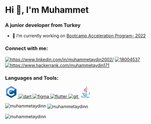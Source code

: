 <h1 align="left">Hi 👋, I'm Muhammet</h1>
<h3 align="left">A junior developer from Turkey</h3>

- 🔭 I’m currently working on [Bootcamp Acceleration Program- 2022](https://app.patika.dev/paths/bootcamp-hizlandirma-programi)


<h3 align="left">Connect with me:</h3>
<p align="left">
<a href="https://linkedin.com/in/https://www.linkedin.com/in/muhammetaydin2002/" target="blank"><img align="center" src="https://raw.githubusercontent.com/rahuldkjain/github-profile-readme-generator/master/src/images/icons/Social/linked-in-alt.svg" alt="https://www.linkedin.com/in/muhammetaydin2002/" height="30" width="40" /></a>
<a href="https://stackoverflow.com/users/18004537" target="blank"><img align="center" src="https://raw.githubusercontent.com/rahuldkjain/github-profile-readme-generator/master/src/images/icons/Social/stack-overflow.svg" alt="18004537" height="30" width="40" /></a>
<a href="https://www.hackerrank.com/https://www.hackerrank.com/muhammetaydin171" target="blank"><img align="center" src="https://raw.githubusercontent.com/rahuldkjain/github-profile-readme-generator/master/src/images/icons/Social/hackerrank.svg" alt="https://www.hackerrank.com/muhammetaydin171" height="30" width="40" /></a>
</p>

<h3 align="left">Languages and Tools:</h3>
<p align="left"> <a href="https://www.cprogramming.com/" target="_blank" rel="noreferrer"> <img src="https://raw.githubusercontent.com/devicons/devicon/master/icons/c/c-original.svg" alt="c" width="40" height="40"/> </a> <a href="https://dart.dev" target="_blank" rel="noreferrer"> <img src="https://www.vectorlogo.zone/logos/dartlang/dartlang-icon.svg" alt="dart" width="40" height="40"/> </a> <a href="https://www.figma.com/" target="_blank" rel="noreferrer"> <img src="https://www.vectorlogo.zone/logos/figma/figma-icon.svg" alt="figma" width="40" height="40"/> </a> <a href="https://flutter.dev" target="_blank" rel="noreferrer"> <img src="https://www.vectorlogo.zone/logos/flutterio/flutterio-icon.svg" alt="flutter" width="40" height="40"/> </a> <a href="https://git-scm.com/" target="_blank" rel="noreferrer"> <img src="https://www.vectorlogo.zone/logos/git-scm/git-scm-icon.svg" alt="git" width="40" height="40"/> </a> <a href="https://www.java.com" target="_blank" rel="noreferrer"> <img src="https://raw.githubusercontent.com/devicons/devicon/master/icons/java/java-original.svg" alt="java" width="40" height="40"/> </a> </p>

<p><img align="left" src="https://github-readme-stats.vercel.app/api/top-langs?username=muhammetaydinn&show_icons=true&locale=en&layout=compact&theme=tokyonight" alt="muhammetaydinn" /></p><p>&nbsp;<img align="center" src="https://github-readme-stats.vercel.app/api?username=muhammetaydinn&show_icons=true&locale=en&theme=tokyonight" alt="muhammetaydinn" /></p>

<p><img align="center" src="https://github-readme-streak-stats.herokuapp.com/?user=muhammetaydinn&theme=tokyonight" alt="muhammetaydinn" /></p>

<!--
**muhammetaydinn/muhammetaydinn** is a ✨ _special_ ✨ repository because its `README.md` (this file) appears on your GitHub profile.

Here are some ideas to get you started:

- 🔭 I’m currently working on ...
- 🌱 I’m currently learning ...
- 👯 I’m looking to collaborate on ...
- 🤔 I’m looking for help with ...
- 💬 Ask me about ...
- 📫 How to reach me: ...
- 😄 Pronouns: ...
- ⚡ Fun fact: ...
-->
